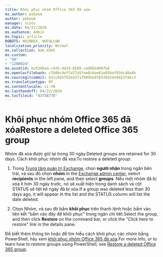 ```yaml
---
title: Khôi phục nhóm Office 365 đã xóa
ms.author: pebaum
author: pebaum
manager: scotv
ms.date: 04/21/2020
ms.audience: Admin
ms.topic: article
ROBOTS: NOINDEX, NOFOLLOW
localization_priority: Normal
ms.collection: Adm_O365
ms.custom:
- "98"
- "1200024"
ms.assetid: bc0396ea-c426-4d1d-bb89-ced602d06fb6
ms.openlocfilehash: c7b8bc9effa77a5fee8c6ae61e85baf03dc48a4b
ms.sourcegitcommit: 631cbb5f03e5371f0995e976536d24e9d13746c3
ms.translationtype: MT
ms.contentlocale: vi-VN
ms.lasthandoff: 04/22/2020
ms.locfileid: "43758776"
---
```

# <a name="restore-a-deleted-office-365-group"></a><span data-ttu-id="2a4e3-102">Khôi phục nhóm Office 365 đã xóa</span><span class="sxs-lookup"><span data-stu-id="2a4e3-102">Restore a deleted Office 365 group</span></span>

<span data-ttu-id="2a4e3-103">Nhóm đã xóa được giữ lại trong 30 ngày.</span><span class="sxs-lookup"><span data-stu-id="2a4e3-103">Deleted groups are retained for 30 days.</span></span> <span data-ttu-id="2a4e3-104">Cách khôi phục nhóm đã xóa:</span><span class="sxs-lookup"><span data-stu-id="2a4e3-104">To restore a deleted group:</span></span>
  
1. <span data-ttu-id="2a4e3-105">Trong [Trung tâm quản trị Exchange](https://outlook.office365.com/ecp/), chọn **người nhận** trong ngăn bên trái, và sau đó chọn **nhóm**.</span><span class="sxs-lookup"><span data-stu-id="2a4e3-105">In the [Exchange admin center](https://outlook.office365.com/ecp/), select **recipients** in the left pane, and then select **groups**.</span></span> <span data-ttu-id="2a4e3-106">Nếu một nhóm đã bị xóa ít hơn 30 ngày trước, nó sẽ xuất hiện trong danh sách và cột STATUS sẽ liệt kê ngày đã bị xóa.</span><span class="sxs-lookup"><span data-stu-id="2a4e3-106">If a group was deleted less than 30 days ago, it will appear in the list and the STATUS column will list the date deleted.</span></span>

2. <span data-ttu-id="2a4e3-107">Chọn Nhóm, và sau đó bấm **khôi phục** trên thanh lệnh hoặc bấm vào liên kết "bấm vào đây để khôi phục" trong ngăn chi tiết.</span><span class="sxs-lookup"><span data-stu-id="2a4e3-107">Select the group, and then click **Restore** on the command bar, or click the "Click here to restore" link in the details pane.</span></span>

<span data-ttu-id="2a4e3-108">Để biết thêm thông tin hoặc để tìm hiểu cách khôi phục các nhóm bằng PowerShell, hãy xem [khôi phục nhóm Office 365 đã xóa](https://go.microsoft.com/fwlink/?linkid=867802).</span><span class="sxs-lookup"><span data-stu-id="2a4e3-108">For more info, or to learn how to restore groups using PowerShell, see [Restore a deleted Office 365 group](https://go.microsoft.com/fwlink/?linkid=867802).</span></span>
  
